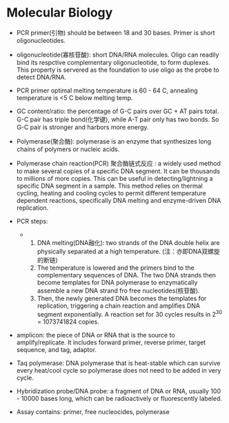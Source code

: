 <h1>Molecular Biology</h1>

* PCR primer(引物) should be between 18 and 30 bases. Primer is short oligonucleotides.
* oligonucleotide(寡核苷酸): short DNA/RNA molecules. Oligo can readily bind its respctive complementary oligonucleotide, to form duplexes. This property is servered as the foundation to use oligo as the probe to detect DNA/RNA.
* PCR primer optimal melting temperature is 60 - 64 C, annealing temperature is <5 C below melting temp.
* GC content/ratio: the percentage of G-C pairs over GC + AT pairs total. G-C pair has triple bond(化学键), while A-T pair only has two bonds. So G-C pair is stronger and harbors more energy.
* Polymerase(聚合酶): polymerase is an enzyme that synthesizes long chains of polymers or nucleic acids.
* Polymerase chain reaction(PCR) 聚合酶链式反应 : a widely used method to make several copies of a specific DNA segment. It can be thousands to millions of more copies. This can be useful in detecting/lightning a specific DNA segment in a sample. This method relies on thermal cycling, heating and cooling cycles to permit different temperature dependent reactions, specifically DNA melting and enzyme-driven DNA replication.
* PCR steps:
  * 1. DNA melting(DNA融化): two strands of the DNA double helix are physically separated at a high temperature. (注：亦即DNA双螺旋的断链)
    2. The temperature is lowered and the primers bind to the complementary sequences of DNA. The two DNA strands then become templates for DNA polymerase to enzymatically assemble a new DNA strand fro free nucleotides(核苷酸).
    3. Then, the newly generated DNA becomes the templates for replication, triggering a chain reaction and amplifies DNA segment exponentially. A reaction set for 30 cycles results in 2<sup>30</sup> = 1073741824 copies.
* amplicon: the piece of DNA or RNA that is the source to amplify/replicate. It includes forward primer, reverse primer, target sequence, and tag, adaptor.
* Taq polymerase: DNA polymerase that is heat-stable which can survive every heat/cool cycle so polymerase does not need to be added in very cycle.
* Hybridization probe/DNA probe: a fragment of DNA or RNA, usually 100 - 10000 bases long, which can be radioactively or fluorescently labeled.

* Assay contains: primer, free nucleocides, polymerase